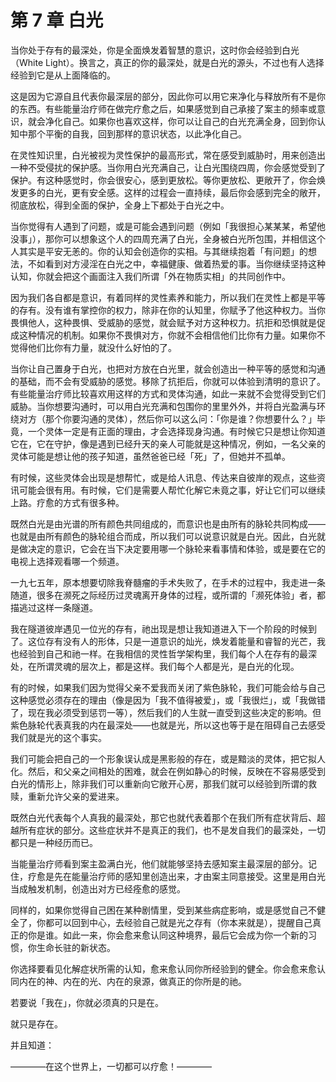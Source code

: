 # 第 7 章 白光

当你处于存有的最深处，你是全面焕发着智慧的意识，这时你会经验到白光（White Light）。换言之，真正的你的最深处，就是白光的源头，不过也有人选择经验到它是从上面降临的。

这是因为它源自且代表你最深层的部分，因此你可以用它来净化与释放所有不是你的东西。有些能量治疗师在做完疗愈之后，如果感觉到自己承接了案主的频率或意识，就会净化自己。如果你也喜欢这样，你可以让自己的白光充满全身，回到你认知中那个平衡的自我，回到那样的意识状态，以此净化自己。

在灵性知识里，白光被视为灵性保护的最高形式，常在感受到威胁时，用来创造出一种不受侵扰的保护感。当你用白光充满自己，让白光围绕四周，你会感觉受到了保护。有这种感觉时，你会很安心，感到更放松。等你更放松、更敞开了，你会焕发更多的白光，更有安全感。这样的过程会一直持续，最后你会感到完全的敞开，彻底放松，得到全面的保护，全身上下都处于白光之中。

当你觉得有人遇到了问题，或是可能会遇到问题（例如「我很担心某某某，希望他没事」），那你可以想象这个人的四周充满了白光，全身被白光所包围，并相信这个人其实是平安无恙的。你的认知会创造你的实相。与其继续抱着「有问题」的想法，不如看到对方浸淫在白光之中，幸福健康、做着热爱的事。当你继续坚持这种认知，你就会把这个画面注入我们所谓「外在物质实相」的共同创作中。

因为我们各自都是意识，有着同样的灵性素养和能力，所以我们在灵性上都是平等的存有。没有谁有掌控你的权力，除非在你的认知里，你赋予了他这种权力。当你畏惧他人，这种畏惧、受威胁的感觉，就会赋予对方这种权力。抗拒和恐惧就是促成这种情况的机制。如果你不畏惧对方，你就不会相信他们比你有力量。如果你不觉得他们比你有力量，就没什么好怕的了。

当你让自己置身于白光，也把对方放在白光里，就会创造出一种平等的感觉和沟通的基础，而不会有受威胁的感觉。移除了抗拒后，你就可以体验到清明的意识了。有些能量治疗师比较喜欢用这样的方式和灵体沟通，如此一来就不会觉得受到它们威胁。当你想要沟通时，可以用白光充满和包围你的里里外外，并将白光盈满与环绕对方（那个你要沟通的灵体），然后你可以这么问：「你是谁？你想要什么？」毕竟，一个灵体一定是有正面的理由，才会选择现身沟通。有时候它只是想让你知道它在，它在守护，像是遇到已经升天的亲人可能就是这种情况，例如，一名父亲的灵体可能是想让他的孩子知道，虽然爸爸已经「死」了，但她并不孤单。

有时候，这些灵体会出现是想帮忙，或是给人讯息、传达来自彼岸的观点，这些资讯可能会很有用。有时候，它们是需要人帮忙化解它未竟之事，好让它们可以继续上路。疗愈的方式有很多种。

既然白光是由光谱的所有颜色共同组成的，而意识也是由所有的脉轮共同构成——也就是由所有颜色的脉轮组合而成，所以我们可以说意识就是白光。因此，白光就是做决定的意识，它会在当下决定要用哪一个脉轮来看事情和体验，或是要在它的电视上选择观看哪一个频道。

一九七五年，原本想要切除我脊髓瘤的手术失败了，在手术的过程中，我走进一条随道，很多在濒死之际经历过灵魂离开身体的过程，或所谓的「濒死体验」者，都描逃过这样一条隧道。

我在隧道彼岸遇见一位光的存有，祂出现是想让我知道进入下一个阶段的时候到了。这位存有没有人的形体，只是一道意识的灿光，焕发着能量和睿智的光芒，我也经验到自己和祂一样。在我相信的灵性哲学架构里，我们每个人在存有的最深处，在所谓灵魂的层次上，都是这样。我们每个人都是光，是白光的化现。

有的时候，如果我们因为觉得父亲不爱我而关闭了紫色脉轮，我们可能会给与自己这种感觉必须存在的理由（像是因为「我不值得被爱」，或「我很烂」，或「我做错了，现在我必须受到惩罚一等），然后我们的人生就一直受到这些决定的影响。但紫色脉轮代表真我的内在最深处——也就是光，所以这也等于是在阻碍自己去感受我们就是光的这个事实。

我们可能会把自己的一个形象误认成是黑影般的存在，或是黯淡的灵体，把它拟人化。然后，和父亲之间相处的困难，就会在例如静心的时候，反映在不容易感受到白光的情形上，除非我们可以重新向它敞开心房，那我们就可以经验到所谓的救赎，重新允许父亲的爱进来。

既然白光代表每个人真我的最深处，那它也就代表着那个在我们所有症状背后、超越所有症状的部分。这些症状并不是真正的我们，也不是发自我们的最深处，一切都只是一种经历而已。

当能量治疗师看到案主盈满白光，他们就能够坚持去感知案主最深层的部分。记住，疗愈是先在能量治疗师的感知里创造出来，才由案主同意接受。这里是用白光当成触发机制，创造出对方已经痊愈的感觉。

同样的，如果你觉得自己困在某种剧情里，受到某些病症影响，或是感觉自己不健全了，你都可以回到中心，去经验自己就是光之存有（你本来就是），提醒自己真正的你是谁。如此一来，你会愈来愈认同这种境界，最后它会成为你一个新的习惯，你生命长驻的新状态。

你选择要看见化解症状所需的认知，愈来愈认同你所经验到的健全。你会愈来愈认同内在的神、内在的光、内在的泉源，做真正的你所是的祂。

若要说「我在」，你就必须真的只是在。

就只是存在。

并且知道：

————在这个世界上，一切都可以疗愈！————
